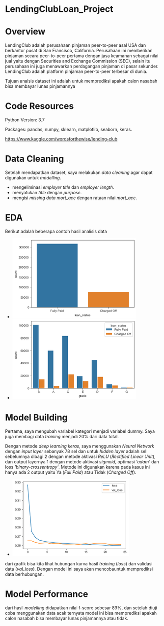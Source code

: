 # LendingClubLoan_Project
# Overview

LendingClub adalah perusahaan pinjaman peer-to-peer asal USA dan berkantor pusat di San Francisco, California. Perusahaan ini memberikan pinjaman secara peer-to-peer pertama dengan jasa keamanan sebagai nilai jual yaitu dengan Securities and Exchange Commission (SEC), selain itu perusahaan ini juga menawarkan perdagangan pinjaman di pasar sekunder. LendingClub adalah platform pinjaman peer-to-peer terbesar di dunia.

Tujuan analsis dataset ini adalah untuk memprediksi apakah calon nasabah bisa membayar lunas pinjamannya

# Code Resources

Python Version: 3.7

Packages: pandas, numpy, sklearn, matplotlib, seaborn, keras.

https://www.kaggle.com/wordsforthewise/lending-club

# Data Cleaning

Setelah mendapatkan dataset, saya melakukan _data cleaning_ agar dapat digunakan untuk _modelling_. 
* mengeliminasi _employer title_ dan _employer length_.
* menyatukan _title_ dengan _purpose_.
* mengisi _missing data_ _mort_acc_ dengan rataan nilai _mort_acc_.

# EDA

Berikut adalah beberapa contoh hasil analisis data

* ![Melihat Data kemampuan nasabah melunasi pinjaman](/loan_status.png)
* ![Data berdasarkan Grade](/grade.png)

# Model Building

Pertama, saya mengubah variabel kategori menjadi variabel dummy. Saya juga membagi data _training_ menjadi 20% dari data total. 

Dengan metode _deep learning_ _keras_, saya menggunakan _Neural Network_ dengan _input layer_ sebanyak 78 sel dan untuk _hidden layer_ adalah sel sebelumnya dibagi 2 dengan metode aktivasi _ReLU_ (_Rectified Linear Unit_), dan output layernya 1 dengan metode aktivasi _sigmoid_, optimasi _'adam'_ dan loss _'binary-crossentropy'_. Metode ini digunakan karena pada kasus ini hanya ada 2 output yaitu Ya (_Full Paid_) atau Tidak (_Charged Off_).

* ![Model](/model.png)

dari grafik bisa kita lihat hubungan kurva hasil _training_ (_loss_) dan validasi data (_val_loss_). Dengan model ini saya akan mencobauntuk memprediksi data berhubungan. 

# Model Performance

dari hasil _modelling_ didapatkan nilai f-score sebesar 89%, dan setelah diuji coba menggunakan data acak ternyata model ini bisa memprediksi apakah calon nasabah bisa membayar lunas pinjamannya atau tidak.
